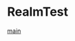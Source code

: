 # RealmTest
[main](https://github.com/s20003/RealmTest/tree/master/app/src/main/java/jp/ac/it_college/std/s20003/realmtest)
